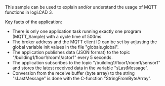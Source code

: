 This sample can be used to explain and/or understand the usage of MQTT functions in logi.CAD 3.

Key facts of the application:
* There is only one application task running exactly one program (MQTT_Sample) with a cycle time of 500ms
* The broker address and the MQTT client ID can be set by adjusting the global variable init values in the file "globals.global".
* The application publishes data (JSON format) to the topic "/building1/floor1/room1/actor1" every 5 seconds.
* The application subscribes to the topic "/building1/floor1/room1/sensor1" and stores the latest received data in the variable "sLastMessage".
* Conversion from the receive buffer (byte array) to the string "sLastMessage" is done with the C-function "StringFromByteArray".
